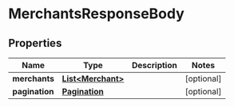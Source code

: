 
# MerchantsResponseBody

## Properties
Name | Type | Description | Notes
------------ | ------------- | ------------- | -------------
**merchants** | [**List&lt;Merchant&gt;**](Merchant.md) |  |  [optional]
**pagination** | [**Pagination**](Pagination.md) |  |  [optional]



